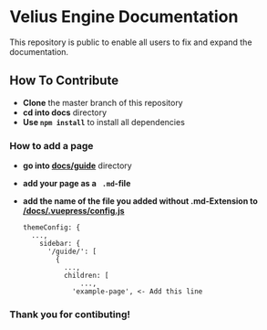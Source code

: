 # Velius Engine Documentation
This repository is public to enable all users to fix and expand the documentation.

## How To Contribute

- **Clone** the master branch of this repository
- **cd into docs** directory
- **Use `npm install`** to install all dependencies

### How to add a page

- **go into [docs/guide](https://github.com/SpyrexDE/VeliusDocs/tree/master/docs/guide)** directory

- **add your page as a ` .md`-file**

- **add the name of the file you added without .md-Extension to [/docs/.vuepress/config.js](https://github.com/SpyrexDE/VeliusDocs/tree/master/docs/guide)**

  ```
  themeConfig: {
  	...,
      sidebar: {
        '/guide/': [
          {
            ...,
            children: [
            	...,
              'example-page', <- Add this line
  ```

### **Thank you for contibuting!**